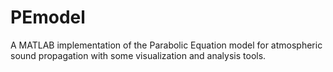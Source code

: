 # PEmodel
A MATLAB implementation of the Parabolic Equation model for atmospheric sound propagation with some visualization and analysis tools.
